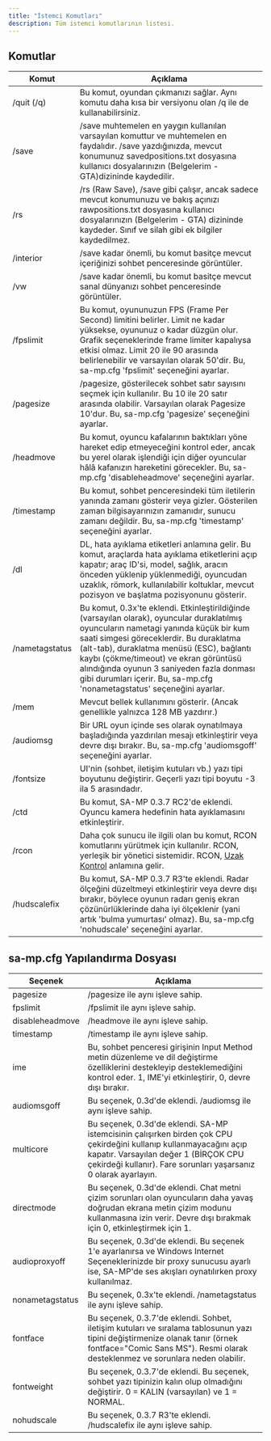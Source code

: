 ```yaml
---
title: "İstemci Komutları"
description: Tüm istemci komutlarının listesi.
---
```


## Komutlar

| Komut          | Açıklama                                                                                                                                                                                                                                                                                                                                                                    |
|----------------|----------------------------------------------------------------------------------------------------------------------------------------------------------------------------------------------------------------------------------------------------------------------------------------------------------------------------------------------------------------------------|
| /quit (/q)     | Bu komut, oyundan çıkmanızı sağlar. Aynı komutu daha kısa bir versiyonu olan /q ile de kullanabilirsiniz.                                                                                                                                                                                                                                                                 |
| /save          | /save muhtemelen en yaygın kullanılan varsayılan komuttur ve muhtemelen en faydalıdır. /save yazdığınızda, mevcut konumunuz savedpositions.txt dosyasına kullanıcı dosyalarınızın (Belgelerim - GTA)dizininde kaydedilir.                                                                                                                                        |
| /rs            | /rs (Raw Save), /save gibi çalışır, ancak sadece mevcut konumunuzu ve bakış açınızı rawpositions.txt dosyasına kullanıcı dosyalarınızın (Belgelerim - GTA) dizininde kaydeder. Sınıf ve silah gibi ek bilgiler kaydedilmez.                                                                                                                                                                |
| /interior      | /save kadar önemli, bu komut basitçe mevcut içeriğinizi sohbet penceresinde görüntüler.                                                                                                                                                                                                                                                                                     |
| /vw            | /save kadar önemli, bu komut basitçe mevcut sanal dünyanızı sohbet penceresinde görüntüler.                                                                                                                                                                                                                                                                                    |
| /fpslimit      | Bu komut, oyununuzun FPS (Frame Per Second) limitini belirler. Limit ne kadar yüksekse, oyununuz o kadar düzgün olur. Grafik seçeneklerinde frame limiter kapalıysa etkisi olmaz. Limit 20 ile 90 arasında belirlenebilir ve varsayılan olarak 50'dir. Bu, sa-mp.cfg 'fpslimit' seçeneğini ayarlar.                                                                    |
| /pagesize      | /pagesize, gösterilecek sohbet satır sayısını seçmek için kullanılır. Bu 10 ile 20 satır arasında olabilir. Varsayılan olarak Pagesize 10'dur. Bu, sa-mp.cfg 'pagesize' seçeneğini ayarlar.                                                                                                                                                                                 |
| /headmove      | Bu komut, oyuncu kafalarının baktıkları yöne hareket edip etmeyeceğini kontrol eder, ancak bu yerel olarak işlendiği için diğer oyuncular hâlâ kafanızın hareketini görecekler. Bu, sa-mp.cfg 'disableheadmove' seçeneğini ayarlar.                                                                                                                                           |
| /timestamp     | Bu komut, sohbet penceresindeki tüm iletilerin yanında zamanı gösterir veya gizler. Gösterilen zaman bilgisayarınızın zamanıdır, sunucu zamanı değildir. Bu, sa-mp.cfg 'timestamp' seçeneğini ayarlar.                                                                                                                                                                  |
| /dl            | DL, hata ayıklama etiketleri anlamına gelir. Bu komut, araçlarda hata ayıklama etiketlerini açıp kapatır; araç ID'si, model, sağlık, aracın önceden yüklenip yüklenmediği, oyuncudan uzaklık, römork, kullanılabilir koltuklar, mevcut pozisyon ve başlatma pozisyonunu gösterir.                                                                                   |
| /nametagstatus | Bu komut, 0.3x'te eklendi. Etkinleştirildiğinde (varsayılan olarak), oyuncular duraklatılmış oyuncuların nametagi yanında küçük bir kum saati simgesi göreceklerdir. Bu duraklatma (alt-tab), duraklatma menüsü (ESC), bağlantı kaybı (çökme/timeout) ve ekran görüntüsü alındığında oyunun 3 saniyeden fazla donması gibi durumları içerir. Bu, sa-mp.cfg 'nonametagstatus' seçeneğini ayarlar. |
| /mem           | Mevcut bellek kullanımını gösterir. (Ancak genellikle yalnızca 128 MB yazdırır.)                                                                                                                                                                                                                                                                                          |
| /audiomsg      | Bir URL oyun içinde ses olarak oynatılmaya başladığında yazdırılan mesajı etkinleştirir veya devre dışı bırakır. Bu, sa-mp.cfg 'audiomsgoff' seçeneğini ayarlar.                                                                                                                                                                                                                                    |
| /fontsize      | UI'nin (sohbet, iletişim kutuları vb.) yazı tipi boyutunu değiştirir. Geçerli yazı tipi boyutu -3 ila 5 arasındadır.                                                                                                                                                                                                                                                     |
| /ctd           | Bu komut, SA-MP 0.3.7 RC2'de eklendi. Oyuncu kamera hedefinin hata ayıklamasını etkinleştirir.                                                                                                                                                                                                                                                                              |
| /rcon          | Daha çok sunucu ile ilgili olan bu komut, RCON komutlarını yürütmek için kullanılır. RCON, yerleşik bir yönetici sistemidir. RCON, [Uzak Kontrol](../server/ControllingServer#using-rcon) anlamına gelir.                                                                                                                                                                  |
| /hudscalefix   | Bu komut, SA-MP 0.3.7 R3'te eklendi. Radar ölçeğini düzeltmeyi etkinleştirir veya devre dışı bırakır, böylece oyunun radarı geniş ekran çözünürlüklerinde daha iyi ölçeklenir (yani artık 'bulma yumurtası' olmaz). Bu, sa-mp.cfg 'nohudscale' seçeneğini ayarlar.                                                                                                              |

## sa-mp.cfg Yapılandırma Dosyası

| Seçenek          | Açıklama                                                                                                                                                                                   |
|------------------|-----------------------------------------------------------------------------------------------------------------------------------------------------------------------------------------------|
| pagesize         | /pagesize ile aynı işleve sahip.                                                                                                                                                                    |
| fpslimit         | /fpslimit ile aynı işleve sahip.                                                                                                                                                                    |
| disableheadmove  | /headmove ile aynı işleve sahip.                                                                                                                                                                   |
| timestamp        | /timestamp ile aynı işleve sahip.                                                                                                                                                                  |
| ime              | Bu, sohbet penceresi girişinin Input Method metin düzenleme ve dil değiştirme özelliklerini destekleyip desteklemediğini kontrol eder. 1, IME'yi etkinleştirir, 0, devre dışı bırakır.                         |
| audiomsgoff      | Bu seçenek, 0.3d'de eklendi. /audiomsg ile aynı işleve sahip.                                                                                                                                      |
| multicore        | Bu seçenek, 0.3d'de eklendi. SA-MP istemcisinin çalışırken birden çok CPU çekirdeğini kullanıp kullanmayacağını açıp kapatır. Varsayılan değer 1 (BİRÇOK CPU çekirdeği kullanır). Fare sorunları yaşarsanız 0 olarak ayarlayın. |
| directmode       | Bu seçenek, 0.3d'de eklendi. Chat metni çizim sorunları olan oyuncuların daha yavaş doğrudan ekrana metin çizim modunu kullanmasına izin verir. Devre dışı bırakmak için 0, etkinleştirmek için 1.                 |
| audioproxyoff    | Bu seçenek, 0.3d'de eklendi. Bu seçenek 1'e ayarlanırsa ve Windows Internet Seçeneklerinizde bir proxy sunucusu ayarlı ise, SA-MP'de ses akışları oynatılırken proxy kullanılmaz.                |
| nonametagstatus  | Bu seçenek, 0.3x'te eklendi. /nametagstatus ile aynı işleve sahip.                                                                                                                                 |
| fontface         | Bu seçenek, 0.3.7'de eklendi. Sohbet, iletişim kutuları ve sıralama tablosunun yazı tipini değiştirmenize olanak tanır (örnek fontface="Comic Sans MS"). Resmi olarak desteklenmez ve sorunlara neden olabilir.        |
| fontweight       | Bu seçenek, 0.3.7'de eklendi. Bu seçenek, sohbet yazı tipinizin kalın olup olmadığını değiştirir. 0 = KALIN (varsayılan) ve 1 = NORMAL.                                                        |
| nohudscale       | Bu seçenek, 0.3.7 R3'te eklendi. /hudscalefix ile aynı işleve sahip.                                                                                                                               |
